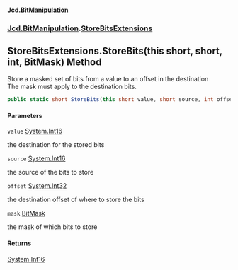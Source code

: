 #### [Jcd.BitManipulation](index.md 'index')
### [Jcd.BitManipulation](Jcd.BitManipulation.md 'Jcd.BitManipulation').[StoreBitsExtensions](Jcd.BitManipulation.StoreBitsExtensions.md 'Jcd.BitManipulation.StoreBitsExtensions')

## StoreBitsExtensions.StoreBits(this short, short, int, BitMask) Method

Store a masked set of bits from a value to an offset in the destination  
The mask must apply to the destination bits.

```csharp
public static short StoreBits(this short value, short source, int offset, Jcd.BitManipulation.BitIndexers.BitMask mask);
```
#### Parameters

<a name='Jcd.BitManipulation.StoreBitsExtensions.StoreBits(thisshort,short,int,Jcd.BitManipulation.BitIndexers.BitMask).value'></a>

`value` [System.Int16](https://docs.microsoft.com/en-us/dotnet/api/System.Int16 'System.Int16')

the destination for the stored bits

<a name='Jcd.BitManipulation.StoreBitsExtensions.StoreBits(thisshort,short,int,Jcd.BitManipulation.BitIndexers.BitMask).source'></a>

`source` [System.Int16](https://docs.microsoft.com/en-us/dotnet/api/System.Int16 'System.Int16')

the source of the bits to store

<a name='Jcd.BitManipulation.StoreBitsExtensions.StoreBits(thisshort,short,int,Jcd.BitManipulation.BitIndexers.BitMask).offset'></a>

`offset` [System.Int32](https://docs.microsoft.com/en-us/dotnet/api/System.Int32 'System.Int32')

the destination offset of where to store the bits

<a name='Jcd.BitManipulation.StoreBitsExtensions.StoreBits(thisshort,short,int,Jcd.BitManipulation.BitIndexers.BitMask).mask'></a>

`mask` [BitMask](Jcd.BitManipulation.BitIndexers.BitMask.md 'Jcd.BitManipulation.BitIndexers.BitMask')

the mask of which bits to store

#### Returns
[System.Int16](https://docs.microsoft.com/en-us/dotnet/api/System.Int16 'System.Int16')